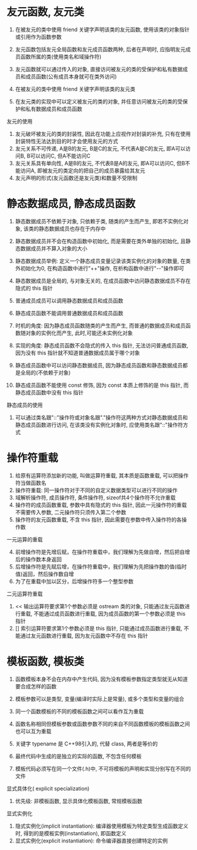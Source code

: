 # 友元函数, 友元类

1. 在被友元的类中使用 friend 关键字声明该类的友元函数, 使用该类的对象指针或引用作为函数参数
2. 友元函数包括友元全局函数和友元成员函数两种, 后者在声明时, 应指明友元成员函数所属的类(使用类名和域操作符)
3. 友元函数就可以通过传入的对象, 直接访问被友元的类的受保护和私有数据成员和成员函数(公有成员本身就可在类外访问)

1. 在被友元的类中使用 friend 关键字声明该类的友元类
2. 在友元类的实现中可以定义被友元的类的对象, 并任意访问被友元的类的受保护和私有数据成员和成员函数

友元的使用

1. 友元破坏被友元的类的封装性, 因此在功能上应视作对封装的补充, 只有在使用封装特性无法达到目的时才会使用友元的方式
1. 友元关系不可传递, A是B的友元, B是C的友元, 不代表A是C的友元, 即A可以访问B, B可以访问C, 但A不能访问C
2. 友元关系具有单向性, A是B的友元, 不代表B是A的友元, 即A可以访问C, 但B不能访问A, 即被友元的类定向的把自己的成员暴露给其友元
3. 友元声明的形式(友元函数还是友元类)和数量不受限制

# 静态数据成员, 静态成员函数

1. 静态数据成员不依赖于对象, 只依赖于类, 随类的产生而产生, 即若不实例化对象, 该类的静态数据成员也存在于内存中
2. 静态数据成员并不会在构造函数中初始化, 而是需要在类外单独的初始化, 且静态数据成员并不算入对象的大小
3. 静态数据成员举例: 定义一个静态成员变量记录该类实例化的对象的数量, 在类外初始化为0, 在构造函数中进行"++"操作, 在析构函数中进行"--"操作即可
4. 静态数据成员是全局的, 与对象无关的, 在成员函数中访问静态数据成员不存在隐式的 this 指针

1. 普通成员成员可以调用静态数据成员和成员函数
2. 静态成员函数不能调用普通数据成员和成员函数
3. 时机的角度: 因为静态成员函数随类的产生而产生, 而普通的数据成员和成员函数随对象的实例化而产生, 此时,可能还未实例化对象
4. 实现的角度: 静态成员函数不会隐式的传入 this 指针, 无法访问普通成员函数, 因为没有 this 指针就不知道普通数据成员属于哪个对象
5. 静态成员函数中可以访问静态数据成员, 因为静态成员函数和静态数据成员都是全局的(不依赖于对象)
6. 静态成员函数不能使用 const 修饰, 因为 const 本质上修饰的是 this 指针, 而静态成员函数中没有 this 指针

静态成员的使用

1. 可以通过类名跟"::"操作符或对象名跟"."操作符这两种方式对静态数据成员和静态成员函数进行访问, 在该类没有实例化对象时, 应使用类名跟"::"操作符方式

# 操作符重载

1. 给原有运算符添加新的功能, 叫做运算符重载, 其本质是函数重载, 可以把操作符当做函数名
2. 操作符重载: 同一操作符对于不同的自定义数据类型可以进行不同的操作
3. 域解析操作符, 成员操作符, 条件操作符, sizeof共4个操作符不允许重载
4. 操作符的成员函数重载, 参数中具有隐式的 this 指针, 因此一元操作符的重载不需要传入参数, 二元操作符只须传入第二个参数
5. 操作符的友元函数重载, 不含 this 指针, 因此需要在参数中传入操作符的各操作数

一元运算的重载

4. 前增操作符是先增后赋，在操作符重载中，我们理解为先做自增，然后把自增后的操作数本身返回
3. 后增操作符是先赋后增，在操作符重载中，我们理解为先把操作数的值(临时值)返回，然后操作数自增
6. 为了在重载中加以区分，后增操作符多一个整型参数

二元运算符重载

1. << 输出运算符要求第1个参数必须是 ostream 类的对象, 只能通过友元函数进行重载, 不能通过成员函数进行重载, 因为成员函数的第一个参数必须是 this 指针
2. [] 索引运算符要求第1个参数必须是 this 指针, 只能通过成员函数进行重载, 不能通过友元函数进行重载, 因为友元函数中不存在 this 指针

# 模板函数, 模板类

1. 函数模板本身不会在内存中产生代码, 因为没有模板参数指定类型就无从知道要合成怎样的函数
2. 模板参数可以是类型, 变量(编译时实际上是常量), 或多个类型和变量的组合
3. 同一个函数模板的不同的模板函数之间可以看作互为重载
4. 函数名称相同但模板参数或函数参数不同的来自不同函数模板的模板函数之间也可以互为重载
5. 关键字 typename 是 C++98引入的, 代替 class, 两者是等价的
6. 最终代码中生成的是独立的实际的函数, 不包含任何模板

1. 模板代码必须写在同一个文件(.h)中, 不可将模板的声明和实现分别写在不同的文件

显式具体化( explicit specialization)

1. 优先级: 非模板函数, 显示具体化模板函数, 常规模板函数

显式实例化

1. 隐式实例化(implicit instantiation): 编译器使用模板为特定类型生成函数定义时, 得到的是模板实例(instantiation), 即函数定义
2. 显式实例化(explicit instantiation): 命令编译器直接创建特定的实例
